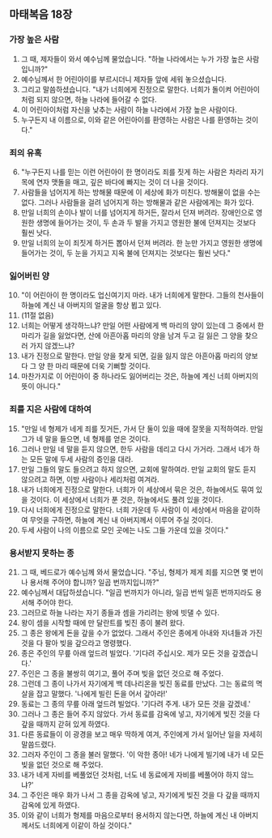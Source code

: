 ## 마태복음 18장

### 가장 높은 사람
1. 그 때, 제자들이 와서 예수님께 물었습니다. "하늘 나라에서는 누가 가장 높은 사람입니까?"
2. 예수님께서 한 어린아이를 부르시더니 제자들 앞에 세워 놓으셨습니다.
3. 그리고 말씀하셨습니다. "내가 너희에게 진정으로 말한다. 너희가 돌이켜 어린아이처럼 되지 않으면, 하늘 나라에 들어갈 수 없다.
4. 이 어린아이처럼 자신을 낮추는 사람이 하늘 나라에서 가장 높은 사람이다.
5. 누구든지 내 이름으로, 이와 같은 어린아이를 환영하는 사람은 나를 환영하는 것이다."
### 죄의 유혹
6. "누구든지 나를 믿는 이런 어린아이 한 명이라도 죄를 짓게 하는 사람은 차라리 자기 목에 연자 맷돌을 매고, 깊은 바다에 빠지는 것이 더 나을 것이다.
7. 사람들을 넘어지게 하는 방해물 때문에 이 세상에 화가 미친다. 방해물이 없을 수는 없다. 그러나 사람들을 걸려 넘어지게 하는 방해물과 같은 사람에게는 화가 있다.
8. 만일 너희의 손이나 발이 너를 넘어지게 하거든, 잘라서 던져 버려라. 장애인으로 영원한 생명에 들어가는 것이, 두 손과 두 발을 가지고 영원한 불에 던져지는 것보다 훨씬 낫다.
9. 만일 너희의 눈이 죄짓게 하거든 뽑아서 던져 버려라. 한 눈만 가지고 영원한 생명에 들어가는 것이, 두 눈을 가지고 지옥 불에 던져지는 것보다는 훨씬 낫다."
### 잃어버린 양
10. "이 어린아이 한 명이라도 업신여기지 마라. 내가 너희에게 말한다. 그들의 천사들이 하늘에 계신 내 아버지의 얼굴을 항상 뵙고 있다.
11. (11절 없음)
12. 너희는 어떻게 생각하느냐? 만일 어떤 사람에게 백 마리의 양이 있는데 그 중에서 한 마리가 길을 잃었다면, 산에 아흔아홉 마리의 양을 남겨 두고 길 잃은 그 양을 찾으러 가지 않겠느냐?
13. 내가 진정으로 말한다. 만일 양을 찾게 되면, 길을 잃지 않은 아흔아홉 마리의 양보다 그 양 한 마리 때문에 더욱 기뻐할 것이다.
14. 마찬가지로 이 어린아이 중 하나라도 잃어버리는 것은, 하늘에 계신 너희 아버지의 뜻이 아니다."
### 죄를 지은 사람에 대하여
15. "만일 네 형제가 네게 죄를 짓거든, 가서 단 둘이 있을 때에 잘못을 지적하여라. 만일 그가 네 말을 들으면, 네 형제를 얻은 것이다.
16. 그러나 만일 네 말을 듣지 않으면, 한두 사람을 데리고 다시 가거라. 그래서 네가 하는 모든 말에 두세 사람의 증인을 대라.
17. 만일 그들의 말도 들으려고 하지 않으면, 교회에 말하여라. 만일 교회의 말도 듣지 않으려고 하면, 이방 사람이나 세리처럼 여겨라.
18. 내가 너희에게 진정으로 말한다. 너희가 이 세상에서 묶은 것은, 하늘에서도 묶여 있을 것이다. 이 세상에서 너희가 푼 것은, 하늘에서도 풀려 있을 것이다.
19. 다시 너희에게 진정으로 말한다. 너희 가운데 두 사람이 이 세상에서 마음을 같이하여 무엇을 구하면, 하늘에 계신 내 아버지께서 이루어 주실 것이다.
20. 두세 사람이 나의 이름으로 모인 곳에는 나도 그들 가운데 있을 것이다."
### 용서받지 못하는 종
21. 그 때, 베드로가 예수님께 와서 물었습니다. "주님, 형제가 제게 죄를 지으면 몇 번이나 용서해 주어야 합니까? 일곱 번까지입니까?"
22. 예수님께서 대답하셨습니다. "일곱 번까지가 아니라, 일곱 번씩 일흔 번까지라도 용서해 주어야 한다.
23. 그러므로 하늘 나라는 자기 종들과 셈을 가리려는 왕에 빗댈 수 있다.
24. 왕이 셈을 시작할 때에 만 달란트를 빚진 종이 불려 왔다.
25. 그 종은 왕에게 돈을 갚을 수가 없었다. 그래서 주인은 종에게 아내와 자녀들과 가진 것을 다 팔아 빚을 갚으라고 명령했다.
26. 종은 주인의 무릎 아래 엎드려 빌었다. '기다려 주십시오. 제가 모든 것을 갚겠습니다.'
27. 주인은 그 종을 불쌍히 여기고, 풀어 주며 빚을 없던 것으로 해 주었다.
28. 그런데 그 종이 나가서 자기에게 백 데나리온을 빚진 동료를 만났다. 그는 동료의 멱살을 잡고 말했다. '나에게 빌린 돈을 어서 갚아라!'
29. 동료는 그 종의 무릎 아래 엎드려 빌었다. '기다려 주게. 내가 모든 것을 갚겠네.'
30. 그러나 그 종은 들어 주지 않았다. 가서 동료를 감옥에 넣고, 자기에게 빚진 것을 다 갚을 때까지 갇혀 있게 하였다.
31. 다른 동료들이 이 광경을 보고 매우 딱하게 여겨, 주인에게 가서 일어난 일을 자세히 말씀드렸다.
32. 그러자 주인이 그 종을 불러 말했다. '이 악한 종아! 네가 나에게 빌기에 내가 네 모든 빚을 없던 것으로 해 주었다.
33. 내가 네게 자비를 베풀었던 것처럼, 너도 네 동료에게 자비를 베풀어야 하지 않느냐?'
34. 그 주인은 매우 화가 나서 그 종을 감옥에 넣고, 자기에게 빚진 것을 다 갚을 때까지 감옥에 있게 하였다.
35. 이와 같이 너희가 형제를 마음으로부터 용서하지 않는다면, 하늘에 계신 내 아버지께서도 너희에게 이같이 하실 것이다."